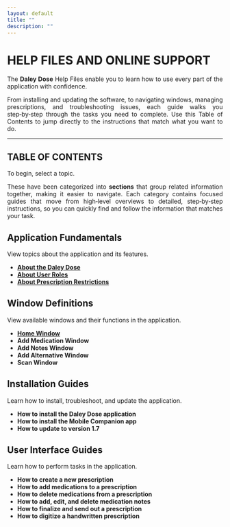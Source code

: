 ```yaml
---
layout: default
title: ""
description: ""
---
```


# **HELP FILES AND ONLINE SUPPORT**

<p style="text-align: justify;">
The <strong>Daley Dose</strong> Help Files enable you to learn how to use every part of the application with confidence. 
</p>  

<p style="text-align: justify;">  
From installing and updating the software, to navigating windows, managing prescriptions, and troubleshooting issues, each guide walks you step‑by‑step through the tasks you need to complete. Use this Table of Contents to jump directly to the instructions that match what you want to do.
</p>

---
## **TABLE OF CONTENTS**

<p style="text-align: justify;"> 
To begin, select a topic. 
</p>

<p style="text-align: justify;"> 
These have been categorized into <strong>sections</strong> that group related information together, making it easier to navigate. Each category contains focused guides that move from high‑level overviews to detailed, step‑by‑step instructions, so you can quickly find and follow the information that matches your task.
</p>

## **Application Fundamentals**
View topics about the application and its features.

- [**About the Daley Dose**](daleydose/about-daley-dose)
- [**About User Roles**](daleydose/about-user-roles)
- [**About Prescription Restrictions**](daleydose/about-prescription-restrictions)

## **Window Definitions**
View available windows and their functions in the application.

- [**Home Window**](daleydose/home-window)
- **Add Medication Window**
- **Add Notes Window**
- **Add Alternative Window**
- **Scan Window**

## **Installation Guides**
Learn how to install, troubleshoot, and update the application.

- **How to install the Daley Dose application**
- **How to install the Mobile Companion app**
- **How to update to version 1.7**

## **User Interface Guides**
Learn how to perform tasks in the application.

- **How to create a new prescription**
- **How to add medications to a prescription**
- **How to delete medications from a prescription**
- **How to add, edit, and delete medication notes**
- **How to finalize and send out a prescription**
- **How to digitize a handwritten prescription**
